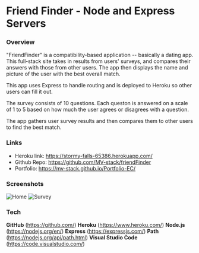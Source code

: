 # Friend Finder - Node and Express Servers

### Overview

"FriendFinder" is a compatibility-based application -- basically a dating app. This full-stack site takes in results from users' surveys, and compares their answers with those from other users. The app then displays the name and picture of the user with the best overall match. 

This app uses Express to handle routing and is deployed to Heroku so other users can fill it out.

The survey consists of 10 questions. Each queston is answered on a scale of 1 to 5 based on how much the user agrees or disagrees with a question. 

The app gathers user survey results and then compares them to other users to find the best match.

### Links

* Heroku link: https://stormy-falls-65386.herokuapp.com/
* Github Repo: https://github.com/MV-stack/friendFinder
* Portfolio: https://mv-stack.github.io/Portfolio-EC/

### Screenshots

![Home](/public/Images/Home.PNG)
![Survey](/public/Images/Survey.PNG)

### Tech

**GitHub** (https://github.com/)
**Heroku** (https://www.heroku.com/)
**Node.js** (https://nodejs.org/en/)
**Express** (https://expressjs.com/)
**Path** (https://nodejs.org/api/path.html)
**Visual Studio Code** (https://code.visualstudio.com/)


